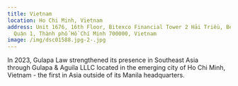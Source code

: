 ```yaml
---
title: Vietnam
location: Ho Chi Minh, Vietnam
address: Unit 1676, 16th Floor, Bitexco Financial Tower 2 Hải Triều, Bến Nghé,
  Quận 1, Thành phố Hồ Chí Minh 700000, Vietnam
image: /img/dsc01588.jpg-2-.jpg
---
```

In 2023, Gulapa Law strengthened its presence in Southeast Asia through Gulapa & Aguila LLLC located in the emerging city of Ho Chi Minh, Vietnam - the first in Asia outside of its Manila headquarters.